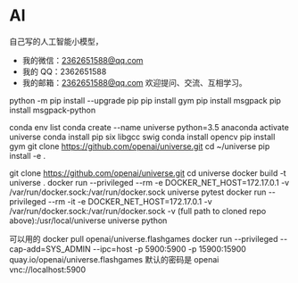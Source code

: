 # AI
自己写的人工智能小模型，

- 我的微信：2362651588@qq.com
- 我的 QQ：2362651588
- 我的邮箱：2362651588@qq.com
欢迎提问、交流、互相学习。

python -m pip install --upgrade pip
pip install gym
pip install msgpack
pip install msgpack-python

conda env list
conda create --name universe python=3.5 anaconda
activate universe
conda install pip six libgcc swig
conda install opencv
pip install gym
git clone https://github.com/openai/universe.git
cd ~/universe
pip install -e .


git clone https://github.com/openai/universe.git
cd universe
docker build -t universe .
docker run --privileged --rm -e DOCKER_NET_HOST=172.17.0.1 -v /var/run/docker.sock:/var/run/docker.sock universe pytest
docker run --privileged --rm -it -e DOCKER_NET_HOST=172.17.0.1 -v /var/run/docker.sock:/var/run/docker.sock -v (full path to cloned repo above):/usr/local/universe universe python

可以用的
docker pull openai/universe.flashgames
docker run --privileged --cap-add=SYS_ADMIN --ipc=host -p 5900:5900 -p 15900:15900 quay.io/openai/universe.flashgames
默认的密码是 openai
vnc://localhost:5900